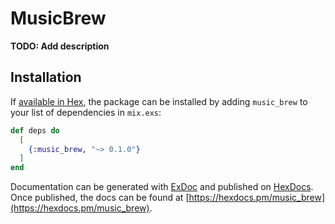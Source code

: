 # MusicBrew

**TODO: Add description**

## Installation

If [available in Hex](https://hex.pm/docs/publish), the package can be installed
by adding `music_brew` to your list of dependencies in `mix.exs`:

```elixir
def deps do
  [
    {:music_brew, "~> 0.1.0"}
  ]
end
```

Documentation can be generated with [ExDoc](https://github.com/elixir-lang/ex_doc)
and published on [HexDocs](https://hexdocs.pm). Once published, the docs can
be found at [https://hexdocs.pm/music_brew](https://hexdocs.pm/music_brew).

